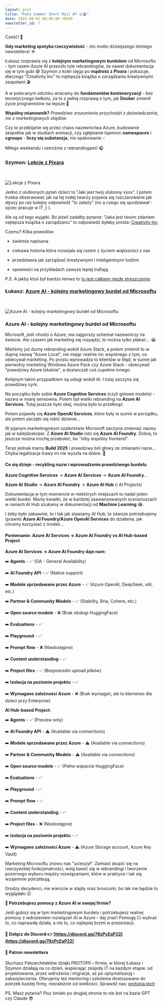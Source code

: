```yaml
---
layout: post
title: "Pato Summer Short Mail #7 🌞🏖️"
date: 2025-08-03 08:00:00 +0200
newsletter_id: 7
---
```


Cześć! 👋

**Gdy marketing spotyka rzeczywistość** - oto motto dzisiejszego letniego newslettera! ☀️

Łukasz rozprawia się z **kolejnym marketingowym burdelem** od Microsoftu - tym razem Azure AI przeszło tyle rebrandingów, że nawet dokumentacja się w tym gubi 😅 Szymon z kolei sięga po **mądrość z Pixara** i pokazuje, dlaczego "Creativity Inc" to najlepsza książka o zarządzaniu kreatywnymi zespołami 🎬

A w polecanym odcinku wracamy do **fundamentów konteneryzacji** - bez teoretycznego bełkotu, za to z pełną rozprawą o tym, jak **Docker** zmienił życie programistów na lepsze 🐳

**Wspólny mianownik?** _Prawdziwe zrozumienie przychodzi z doświadczenia, nie z marketingowych slajdów._

Czy to przebijanie się przez chaos nazewnictwa Azure, budowanie zespołów jak w studiach animacji, czy zgłębianie tajemnic **namespaces** i **cgroups** - **liczy się substancja**, nie opakowanie 💡

Miłego weekendu i ostrożnie z rebrandingami! 🎧


### Szymon: [Lekcje z Pixara](https://en.wikipedia.org/wiki/Creativity,_Inc.)

<br>

![Lekcje z Pixara](https://patoarchitekci.io/assets/img/mail/2025-08-03-szymon.jpg)

Jedno z ulubionych pytań dzieci to "Jaki jest twój ulubiony xxxx". I potem trzeba obserwować jak na tej małej twarzy pojawia się rozczarowanie jak słyszy po raz kolejny odpowiedź "to zależy" (no a czego się spodziewał - ojciec pracuje w IT ;) ).

Ale są od tego wyjątki. Bo jeżeli zadałby pytanie: "Jaka jest twoim zdaniem najlepsza książka o zarządzaniu" to odpowiedź byłaby prosta: [Creativity Inc](https://en.wikipedia.org/wiki/Creativity,_Inc.)

Czemu? Kilka powodów:
- świetnie napisana

- ciekawa historia która rozwijała się razem z życiem większości z nas

- przedstawia jak zarządzać kreatywnymi i inteligentnymi ludźmi

- opowieści na przykładach zawsze lepiej trafiają

P.S. A jakby ktoś był bardzo leniwy to [tu jest całkiem niezłe streszczenie](https://sobrief.com/books/creativity-inc).


### Łukasz: [Azure AI - kolejny marketingowy burdel od Microsoftu](https://learn.microsoft.com/en-us/azure/ai-foundry/what-is-azure-ai-foundry)

<br>

![Azure AI - kolejny marketingowy burdel od Microsoftu](https://patoarchitekci.io/assets/img/mail/2025-08-03-lukasz.png)

### Azure AI - kolejny marketingowy burdel od Microsoftu

Microsoft, jeśli chodzi o Azure, ma najgorszy schemat nazewniczy na świecie. Ale czasem jak marketing się rozpędzi, to można tylko płakać... 😭

Mieliśmy już durny rebranding wokół Azure Stack, a potem zmienili to w dupną nazwę "Azure Local", nie mając realnie nic wspólnego z tym, co obiecywał marketing. Po prostu wprowadza to klientów w błąd, w sumie jak pierwotny marketing Windows Azure Pack czy Azure Stack - obiecywali "prawdziwy Azure lokalnie", a dostarczali coś zupełnie innego.

Kolejnym takim przypadkiem są usługi wokół AI. I tutaj zaczyna się prawdziwy cyrk.

Na początku było sobie **Azure Cognitive Services** (czyli gotowe modele) - nazwa w miarę sensowna. Potem był wielki rebranding na **Azure AI Services**. Tutaj jeszcze było okej, można było to przełknąć.

Potem pojawiły się **Azure OpenAI Services**, które były w sumie w porządku, ale potem zaczęło się robić dziwnie...

W pijanym marketingowym szaleństwie Microsoft zaczyna zmieniać nazwy jak w kalejdoskopie. Z **Azure AI Studio** robi się **Azure AI Foundry**. Dobra, to jeszcze można trochę przeboleć, bo "niby wspólny frontend".

Teraz jednak mamy **Build 2025** i prawdziwy ból głowy ze zmianami nazw... Chyba legalizacja trawy im nie wyszła na dobre. 🌿
#### Co się dzieje - recykling nazw i wprowadzenie prawdziwego burdelu
**Azure Cognitive Services** → **Azure AI Services** → **Azure AI Foundry**...

**Azure AI Studio** → **Azure AI Foundry** → **Azure AI Hub** (i AI Projects)

Dokumentacja w tym momencie w niektórych miejscach to nadal jeden wielki burdel. Mamy kwiatki, że w bardziej zaawansowanych scenariuszach w ramach AI Hub szukamy w dokumentacji od **Machine Learning** 😂.

I żeby było zabawnie, to i tak jak stawiamy AI Hub, to zawsze potrzebujemy (prawie) **Azure AI Foundry/Azure OpenAI Services** do działania, jak chcemy korzystać z modeli...
#### Porównanie: Azure AI Services → Azure AI Foundry vs AI Hub-based Project
**Azure AI Services → Azure AI Foundry daje nam:**

➡️ **Agents** - ✅ (GA - General Availability)

➡️ **AI Foundry API** - ✅ (Native support)

➡️ **Modele sprzedawane przez Azure** - ✅ (Azure OpenAI, DeepSeek, xAI, etc.)

➡️ **Partner & Community Models** - ✅ (Stability, Bria, Cohere, etc.)

➡️ **Open source modele** - ❌ (Brak obsługi HuggingFace)

➡️ **Evaluations** - ✅

➡️ **Playground** - ✅

➡️ **Prompt flow** - ❌ (Niedostępne)

➡️ **Content understanding** - ✅

➡️ **Project files** - ✅ (Bezpośredni upload plików)

➡️ **Izolacja na poziomie projektu** - ✅

➡️ **Wymagane zależności Azure** - ❌ (Brak wymagań, ale to kłamstwo dla dzieci przy Enterprise)

**AI Hub-based Project:**

➡️ **Agents** - ✅ (Preview only)

➡️ **AI Foundry API** - ⚠️ (Available via connections)

➡️ **Modele sprzedawane przez Azure** - ⚠️ (Available via connections)

➡️ **Partner & Community Models** - ⚠️ (Available via connections)

➡️ **Open source modele** - ✅ (Pełne wsparcie HuggingFace)

➡️ **Evaluations** - ✅

➡️ **Playground** - ✅

➡️ **Prompt flow** - ✅

➡️ **Content understanding** - ✅

➡️ **Project files** - ❌ (Niedostępne)

➡️ **Izolacja na poziomie projektu** - ✅

➡️ **Wymagane zależności Azure** - ⚠️ (Azure Storage account, Azure Key Vault)

Marketing Microsoftu znowu nas "ucieszył". Zamiast skupić się na rzeczywistej funkcjonalności, wolą bawić się w rebrandingi i tworzenie pozornego wyboru między rozwiązaniami, które w praktyce i tak się wzajemnie potrzebują.

Drodzy decydenci, nie wierzcie w slajdy oraz broszurki, bo tak nie będzie to wyglądało 😉

**💼 Potrzebujesz pomocy z Azure AI w swojej firmie?**

Jeśli gubisz się w tym marketingowym burdelu i potrzebujesz realnej pomocy z wdrożeniem rozwiązań AI w Azure - daj znać! Pomogę Ci wybrać to, co naprawdę działa, a nie to, co najlepiej brzmi w prezentacji.




#### 🤝 Dołącz do Discord 👉 [https://discord.gg/78zPcEaP22](https://discord.gg/78zPcEaP22)

#### 🏢 Patron newslettera
Słuchasz Patoarchitektów dzięki PROTOPII – firmie, w której Łukasz i Szymon działają na co dzień, wspierając zespoły IT na każdym etapie: od projektowania, przez wdrożenia i migracje, aż po optymalizację i zabezpieczenia. Oferujemy też mentoring i szkolenia dostosowane do potrzeb każdej firmy, niezależnie od wielkości. Sprawdź nas: [protopia.tech](https://protopia.tech/)

PS. Masz pytania? Pisz śmiało po drugiej stronie to nie bot na bazie GPT czy Claude 😎